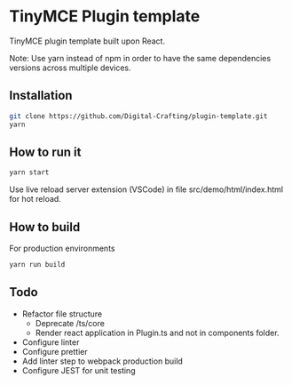 # TinyMCE Plugin template

TinyMCE plugin template built upon React.

Note: Use yarn instead of npm in order to have the same dependencies versions across multiple devices.

## Installation

```sh
git clone https://github.com/Digital-Crafting/plugin-template.git
yarn
```

## How to run it

```sh
yarn start
```

Use live reload server extension (VSCode) in file src/demo/html/index.html for hot reload.

## How to build

For production environments

```sh
yarn run build
```

## Todo
- Refactor file structure
    - Deprecate /ts/core
    - Render react application in Plugin.ts and not in components folder.
- Configure linter
- Configure prettier
- Add linter step to webpack production build
- Configure JEST for unit testing
